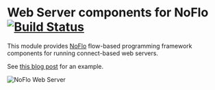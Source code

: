 Web Server components for NoFlo [![Build Status](https://secure.travis-ci.org/noflo/noflo-webserver.png?branch=master)](https://travis-ci.org/noflo/noflo-webserver)
===============================

This module provides [NoFlo](http://noflojs.org/) flow-based programming framework components for running connect-based web servers.

See [this blog post](http://bergie.iki.fi/blog/8998693776/) for an example.

![NoFlo Web Server](http://bergie.iki.fi/files/tumblr_lq12x0Sf481qies3uo1_500.png)
